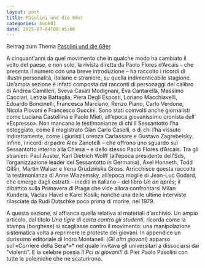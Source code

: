 ```yaml
---
layout: post
title: Pasolini und die 68er
categories: book01
date: 2025-07-04T00:45:00
---
```

Beitrag zum Thema [Pasolini und die 68er](https://www.centrostudipierpaolopasolinicasarsa.it/sullo-scaffale/numero-speciale-di-micromega-sul-sessantotto-incluso-un-dossier-pasolini/)[](https://share.deutschlandradio.de/dlf-audiothek-audio-teilen.html?audio_id=dira_DRK_99a0d31f)

[](https://share.deutschlandradio.de/dlf-audiothek-audio-teilen.html?audio_id=dira_DRK_99a0d31f)A cinquant’anni da quel movimento che in qualche modo ha cambiato il volto del paese, e non solo, la rivista diretta da Paolo Flores d’Arcais – che presenta il numero con una breve introduzione – ha raccolto i ricordi di illustri personalità, italiane e straniere, su quella indimenticabile stagione. Un’ampia sezione è infatti composta dai racconti di personaggi del calibro di Andrea Camilleri, Sveva Casati Modignani, Eva Cantarella, Massimo Cacciari, Letizia Battaglia, Piera Degli Esposti, Loriano Macchiavelli, Edoardo Boncinelli, Francesca Marciano, Renzo Piano, Carlo Verdone, Nicola Piovani e Francesco Guccini. Sono stati coinvolti anche giornalisti come Luciana Castellina e Paolo Mieli, all’epoca giovanissimo cronista dell’ «Espresso». Non mancano le testimonianze di chi il Sessantotto l’ha osteggiato, come il magistrato Gian Carlo Caselli, o di chi l’ha vissuto indirettamente, come i giuristi Lorenza Carlassare e Gustavo Zagrebelsky. Infine, i ricordi di padre Alex Zanotelli – che offrono uno sguardo sul Sessantotto interno alla Chiesa – e dello stesso Paolo Flores d’Arcais. Tra gli stranieri: Paul Auster, Karl Dietrich Wolff (all’epoca presidente dell’Sds, l’organizzazione leader del Sessantotto in Germania), Axel Honneth, Todd Gitlin, Martin Walser e Irena Grudzińska Gross.
Arricchisce questa raccolta la testimonianza di Anne Wiazemsky, all’epoca moglie di Jean-Luc Godard, che emerge dagli estratti – inediti in italiano – del libro *Un an après*; il dibattito sulla Primavera di Praga che vide allora confrontarsi Milan Kundera, Václav Havel e Karel Kosík; nonché una delle ultime interviste rilasciate da Rudi Dutschke poco prima di morire, nel 1979.
<!--more-->
A questa sezione, si affianca quella relativa ai materiali d’archivio. Un ampio articolo, dal titolo *Una tigre di carta contro gli studenti*, ricorda come la stampa (borghese) si scagliasse contro il movimento: una manipolazione sistematica volta a reprimere le proteste dei giovani. In appendice un durissimo editoriale di Indro Montanelli (*Gli altri giovani*) apparso sul «Corriere della Sera*»* nel quale invitava gli universitari a dissociarsi dai “violenti”. E la celebre poesia *Il Pci ai giovani!!* di Pier Paolo Pasolini con tutte le polemiche che ne scaturirono.
